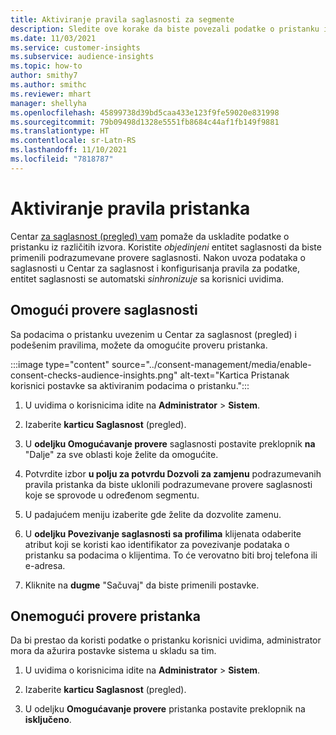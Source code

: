 ```yaml
---
title: Aktiviranje pravila saglasnosti za segmente
description: Sledite ove korake da biste povezali podatke o pristanku i aktivirali provere saglasnosti korisnici uvide. Administrator takođe može da onemogući provere pristanka.
ms.date: 11/03/2021
ms.service: customer-insights
ms.subservice: audience-insights
ms.topic: how-to
author: smithy7
ms.author: smithc
ms.reviewer: mhart
manager: shellyha
ms.openlocfilehash: 45899738d39bd5caa433e123f9fe59020e831998
ms.sourcegitcommit: 79b09498d1328e5551fb8684c44af1fb149f9881
ms.translationtype: HT
ms.contentlocale: sr-Latn-RS
ms.lasthandoff: 11/10/2021
ms.locfileid: "7818787"
---
```

# <a name="activate-consent-rules"></a>Aktiviranje pravila pristanka

Centar [za saglasnost (pregled) vam](../consent-management/overview.md) pomaže da uskladite podatke o pristanku iz različitih izvora. Koristite *objedinjeni* entitet saglasnosti da biste primenili podrazumevane provere saglasnosti. Nakon uvoza podataka o saglasnosti u Centar za saglasnost i konfigurisanja pravila za podatke, entitet saglasnosti se automatski *sinhronizuje* sa korisnici uvidima.

## <a name="enable-consent-checks"></a>Omogući provere saglasnosti

Sa podacima o pristanku uvezenim u Centar za saglasnost (pregled) i podešenim pravilima, možete da omogućite proveru pristanka. 

:::image type="content" source="../consent-management/media/enable-consent-checks-audience-insights.png" alt-text="Kartica Pristanak korisnici postavke sa aktiviranim podacima o pristanku.":::

1. U uvidima o korisnicima idite na **Administrator** > **Sistem**.

1. Izaberite **karticu Saglasnost** (pregled).

1. U **odeljku Omogućavanje provere** saglasnosti postavite preklopnik **na** "Dalje" za sve oblasti koje želite da omogućite.

1. Potvrdite izbor **u polju za potvrdu Dozvoli za zamjenu** podrazumevanih pravila pristanka da biste uklonili podrazumevane provere saglasnosti koje se sprovode u određenom segmentu. 

1. U padajućem meniju izaberite gde želite da dozvolite zamenu.     

1. U **odeljku Povezivanje saglasnosti sa profilima** klijenata odaberite atribut koji se koristi kao identifikator za povezivanje podataka o pristanku sa podacima o klijentima. To će verovatno biti broj telefona ili e-adresa. 

1. Kliknite na **dugme** "Sačuvaj" da biste primenili postavke.

## <a name="disable-consent-checks"></a>Onemogući provere pristanka

Da bi prestao da koristi podatke o pristanku korisnici uvidima, administrator mora da ažurira postavke sistema u skladu sa tim.

1. U uvidima o korisnicima idite na **Administrator** > **Sistem**.

1. Izaberite **karticu Saglasnost** (pregled).

1. U odeljku **Omogućavanje provere** pristanka postavite preklopnik na **isključeno**.
